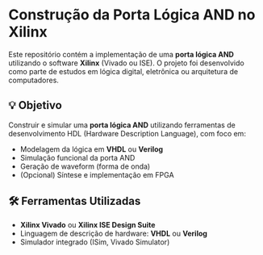# Construção da Porta Lógica AND no Xilinx

Este repositório contém a implementação de uma **porta lógica AND** utilizando o software **Xilinx** (Vivado ou ISE). O projeto foi desenvolvido como parte de estudos em lógica digital, eletrônica ou arquitetura de computadores.

## 💡 Objetivo

Construir e simular uma **porta lógica AND** utilizando ferramentas de desenvolvimento HDL (Hardware Description Language), com foco em:

- Modelagem da lógica em **VHDL** ou **Verilog**
- Simulação funcional da porta AND
- Geração de waveform (forma de onda)
- (Opcional) Síntese e implementação em FPGA

## 🛠️ Ferramentas Utilizadas

- **Xilinx Vivado** ou **Xilinx ISE Design Suite**
- Linguagem de descrição de hardware: **VHDL** ou **Verilog**
- Simulador integrado (ISim, Vivado Simulator)
